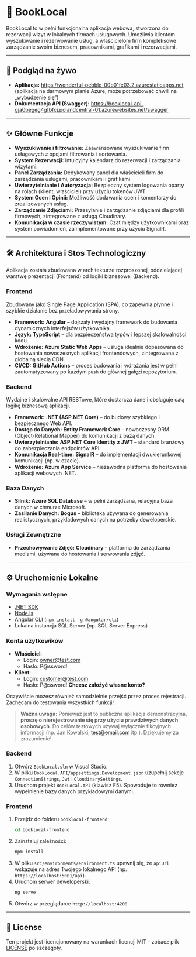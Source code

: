 # 📖 BookLocal

BookLocal to w pełni funkcjonalna aplikacja webowa, stworzona do rezerwacji wizyt w lokalnych firmach usługowych. Umożliwia klientom wyszukiwanie i rezerwowanie usług, a właścicielom firm kompleksowe zarządzanie swoim biznesem, pracownikami, grafikami i rezerwacjami.

---

## 🚀 Podgląd na żywo

- **Aplikacja:** <https://wonderful-pebble-00b01fe03.2.azurestaticapps.net> (aplikacja na darmowym planie Azure, może potrzebować chwili na „wybudzenie się”)
- **Dokumentacja API (Swagger):** <https://booklocal-api-gja0begeg4gfbfcj.polandcentral-01.azurewebsites.net/swagger>

---

## ✨ Główne Funkcje

- **Wyszukiwanie i filtrowanie:** Zaawansowane wyszukiwanie firm usługowych z opcjami filtrowania i sortowania.
- **System Rezerwacji:** Intuicyjny kalendarz do rezerwacji i zarządzania wizytami.
- **Panel Zarządzania:** Dedykowany panel dla właścicieli firm do zarządzania usługami, pracownikami i grafikami.
- **Uwierzytelnianie i Autoryzacja:** Bezpieczny system logowania oparty na rolach (klient, właściciel) przy użyciu tokenów JWT.
- **System Ocen i Opinii:** Możliwość dodawania ocen i komentarzy do zrealizowanych usług.
- **Zarządzanie Zdjęciami:** Przesyłanie i zarządzanie zdjęciami dla profili firmowych, zintegrowane z usługą Cloudinary.
- **Komunikacja w czasie rzeczywistym:** Czat między użytkownikami oraz system powiadomień, zaimplementowane przy użyciu SignalR.

---

## 🛠️ Architektura i Stos Technologiczny

Aplikacja została zbudowana w architekturze rozproszonej, oddzielającej warstwę prezentacji (Frontend) od logiki biznesowej (Backend).

### **Frontend**
Zbudowany jako Single Page Application (SPA), co zapewnia płynne i szybkie działanie bez przeładowywania strony.
- **Framework:** **Angular** – dojrzały i wydajny framework do budowania dynamicznych interfejsów użytkownika.
- **Język:** **TypeScript** – dla bezpieczeństwa typów i lepszej skalowalności kodu.
- **Wdrożenie:** **Azure Static Web Apps** – usługa idealnie dopasowana do hostowania nowoczesnych aplikacji frontendowych, zintegrowana z globalną siecią CDN.
- **CI/CD:** **GitHub Actions** – proces budowania i wdrażania jest w pełni zautomatyzowany po każdym `push` do głównej gałęzi repozytorium.

### **Backend**
Wydajne i skalowalne API RESTowe, które dostarcza dane i obsługuje całą logikę biznesową aplikacji.
- **Framework:** **.NET (ASP.NET Core)** – do budowy szybkiego i bezpiecznego Web API.
- **Dostęp do Danych:** **Entity Framework Core** – nowoczesny ORM (Object-Relational Mapper) do komunikacji z bazą danych.
- **Uwierzytelnianie:** **ASP.NET Core Identity z JWT** – standard branżowy do zabezpieczania endpointów API.
- **Komunikacja Real-time:** **SignalR** – do implementacji dwukierunkowej komunikacji (np. w czacie).
- **Wdrożenie:** **Azure App Service** – niezawodna platforma do hostowania aplikacji webowych .NET.

### **Baza Danych**
- **Silnik:** **Azure SQL Database** – w pełni zarządzana, relacyjna baza danych w chmurze Microsoft.
- **Zasilanie Danych:** **Bogus** – biblioteka używana do generowania realistycznych, przykładowych danych na potrzeby deweloperskie.

### **Usługi Zewnętrzne**
- **Przechowywanie Zdjęć:** **Cloudinary** – platforma do zarządzania mediami, używana do hostowania i serwowania zdjęć.

---

## ⚙️ Uruchomienie Lokalne

### Wymagania wstępne

- [.NET SDK](https://dotnet.microsoft.com/download)
- [Node.js](https://nodejs.org/)
- [Angular CLI](https://angular.io/cli) (`npm install -g @angular/cli`)
- Lokalna instancja SQL Server (np. SQL Server Express)

### Konta użytkowików
- **Właściciel**:
   - Login: owner@test.com
   - Hasło: P@ssword!
- **Klient**: 
   - Login: customer@test.com
   - Hasło: P@ssword!
**Chcesz założyć własne konto?**

Oczywiście możesz również samodzielnie przejść przez proces rejestracji. Zachęcam do testowania wszystkich funkcji!

> **Ważna uwaga:** Ponieważ jest to publiczna aplikacja demonstracyjna, **proszę o nierejestrowanie się przy użyciu prawdziwych danych osobowych**. Do celów testowych używaj wyłącznie fikcyjnych informacji (np. Jan Kowalski, test@email.com itp.). Dziękujemy za zrozumienie!
### Backend

1. Otwórz `BookLocal.sln` w Visual Studio.
2. W pliku `BookLocal.API/appsettings.Development.json` uzupełnij sekcje `ConnectionStrings`, `Jwt` i `CloudinarySettings`.
3. Uruchom projekt `BookLocal.API` (klawisz F5). Spowoduje to również wypełnienie bazy danych przykładowymi danymi.

### Frontend

1. Przejdź do folderu `booklocal-frontend`:
   ```bash
   cd booklocal-frontend
   ```
2. Zainstaluj zależności:
   ```bash
   npm install
   ```
3. W pliku `src/environments/environment.ts` upewnij się, że `apiUrl` wskazuje na adres Twojego lokalnego API (np. `https://localhost:5001/api`).
4. Uruchom serwer deweloperski:
   ```bash
   ng serve
   ```
5. Otwórz w przeglądarce `http://localhost:4200`.

---

## 📄 License

Ten projekt jest licencjonowany na warunkach licencji MIT - zobacz plik [LICENSE](LICENSE) po szczegóły.

